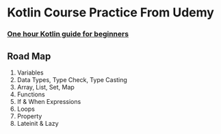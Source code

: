 # Kotlin Course Practice From Udemy

### [One hour Kotlin guide for beginners](https://www.udemy.com/course/one-hour-kotlin-guide-for-beginners/)

## Road Map
1. Variables
1. Data Types, Type Check, Type Casting
2. Array, List, Set, Map
3. Functions
4. If & When Expressions
5. Loops
6. Property
7. Lateinit & Lazy

